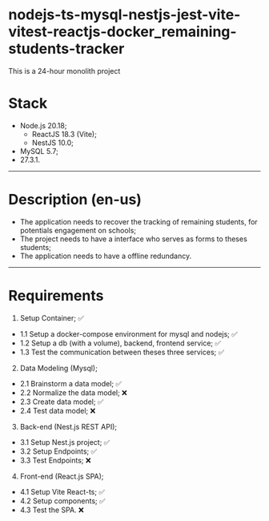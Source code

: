 # nodejs-ts-mysql-nestjs-jest-vite-vitest-reactjs-docker_remaining-students-tracker

This is a 24-hour monolith project

# Stack

- Node.js 20.18;
  - ReactJS 18.3 (Vite);
  - NestJS 10.0;
- MySQL 5.7;
- 27.3.1.

---

# Description (en-us)

  - The application needs to recover the tracking of remaining students, for potentials engagement on schools;
  - The project needs to have a interface who serves as forms to theses students;
  - The application needs to have a offline redundancy.

---

# Requirements

1.  Setup Container; ✅
- 1.1 Setup a docker-compose environment for mysql and nodejs; ✅
- 1.2 Setup a db (with a volume), backend, frontend service; ✅
- 1.3 Test the communication between theses three services; ✅

2.  Data Modeling (Mysql);
- 2.1 Brainstorm a data model; ✅
- 2.2 Normalize the data model; ❌
- 2.3 Create data model; ✅
- 2.4 Test data model; ❌

3.  Back-end (Nest.js REST API);
- 3.1 Setup Nest.js project; ✅
- 3.2 Setup Endpoints; ✅
- 3.3 Test Endpoints; ❌

4.  Front-end (React.js SPA);
- 4.1 Setup Vite React-ts; ✅
- 4.2 Setup components; ✅
- 4.3 Test the SPA. ❌
